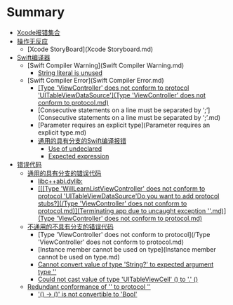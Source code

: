 # Summary

* [Xcode报错集合](README.md)
* [操作无反应](//操作无反应.md#操作无反应)
  * [Xcode StoryBoard](Xcode Storyboard.md)
* [Swift编译器](Swift编译器.md)
  * [Swift Compiler Warning](Swift Compiler Warning.md)
    * [String literal is unused](swift-compiler-warning/string-literal-is-unused.md)
  * [Swift Compiler Error](Swift Compiler Error.md)
    * [\[Type 'ViewController' does not conform to protocol 'UITableViewDataSource'\]\(Type 'ViewController' does not conform to protocol.md\)](type-viewcontroller-does-not-conform-to-protocol-uitableviewdatasourcetype-viewcontroller-does-not-conform-to-protocolmd.md)
    * [Consecutive statements on a line must be separated by ‘;’](Consecutive statements on a line must be separated by ‘;’.md)
    * [Parameter requires an explicit type](Parameter requires an explicit type.md)
    * [通用的具有分支的Swift编译报错](通用的具有分支的Swift编译报错.md)
      * [Use of undeclared](use-of-undeclared.md)
      * [Expected expression](e-xpected-expression.md)
* [错误代码](错误代码.md)
  * [通用的具有分支的错误代码](错误问题通用的具有分支的错误代码.md)
    * [libc++abi.dylib:](libc++abi.dylib:.md)
    * [\[\[\[Type 'WillLearnListViewController' does not conform to protocol 'UITableViewDataSource'Do you want to add protocol stubs?\]\(/Type 'ViewController' does not conform to protocol.md\)\]\(Terminating app due to uncaught exception ''.md\)\]\(Type 'ViewController' does not conform to protocol.md\)](错误问题通用的具有分支的错误代码/type-willlearnlistviewcontroller-does-not-conform-to-protocol-uitableviewdatasourcedo-you-want-to-add-protocol-stubstype-viewcontroller-does-not-conform-to-protocolmdterminating-app-due-to-uncaught-exception-mdtype-viewcontroller-does-not-conform-to.md)
  * [不通用的不具有分支的错误代码](错误问题不通用的不具有分支的错误代码.md)
    * \[Type 'ViewController' does not conform to protocol\]\(/Type 'ViewController' does not conform to protocol.md\)
    * [Instance member cannot be used on type](Instance member cannot be used on type.md)
    * [Cannot convert value of type 'String?' to expected argument type ''](cannot-convert-value-of-type-string-to-expected-argument-type.md)
    * [Could not cast value of type 'UITableViewCell' \(\) to '.' \(\)](could-not-cast-value-of-type-uitableviewcell-to.md)
  * [Redundant conformance of '' to protocol ''](redundant-conformance-of-to-protocol-redundant-conformance-of-to-protocol-md.md)
    * ['\(\) -&gt; \(\)' is not convertible to 'Bool'](/redundant-conformance-of-to-protocol-redundant-conformance-of-to-protocol-md/-is-not-convertible-to-bool2829-2829-is-not-convertible-to-boolmd.md)



